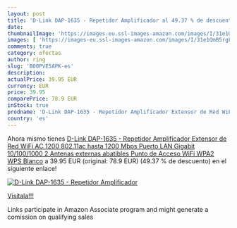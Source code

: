 ```yaml
---
layout: post
title: 'D-Link DAP-1635 - Repetidor Amplificador al 49.37 % de descuento'
date: 
thumbnailImage: 'https://images-eu.ssl-images-amazon.com/images/I/31e1QmB5rgL._SL200_.jpg'
images: [ 'https://images-eu.ssl-images-amazon.com/images/I/31e1QmB5rgL._SL200_.jpg' ]
comments: true
category: ofertas
author: ring
slug: 'B00PVE5APK-es'
description:
actualPrice: 39.95 EUR
currency: EUR
price: 39.95
comparePrice: 78.9 EUR
inStock: true
prodname: 'D-Link DAP-1635 - Repetidor Amplificador Extensor de Red WiFi AC 1200  802.11ac hasta 1200 Mbps  Puerto LAN Gigabit 10/100/1000  2 Antenas externas abatibles  Punto de Acceso WiFi  WPA2  WPS   Blanco'
country: 'es'
---
```


Ahora mismo tienes [D-Link DAP-1635 - Repetidor Amplificador Extensor de Red WiFi AC 1200  802.11ac hasta 1200 Mbps  Puerto LAN Gigabit 10/100/1000  2 Antenas externas abatibles  Punto de Acceso WiFi  WPA2  WPS   Blanco](https://www.amazon.es/dp/B00PVE5APK/?tag=tolees-21) a 39.95 EUR (original: 78.9 EUR) (49.37 %  de descuento) en el siguiente enlace!

[![D-Link DAP-1635 - Repetidor Amplificador](https://images-eu.ssl-images-amazon.com/images/I/31e1QmB5rgL._SL200_.jpg)](https://www.amazon.es/dp/B00PVE5APK/?tag=tolees-21)

[Visítala!!!](https://www.amazon.es/dp/B00PVE5APK/?tag=tolees-21)

Links participate in Amazon Associate program and might generate a comission on qualifying sales
